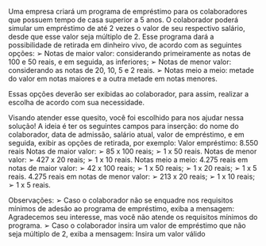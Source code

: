 Uma empresa criará um programa de empréstimo para os colaboradores que possuem tempo
de casa superior a 5 anos. O colaborador poderá simular um empréstimo de até 2 vezes o valor
de seu respectivo salário, desde que esse valor seja múltiplo de 2. Esse programa dará a
possibilidade de retirada em dinheiro vivo, de acordo com as seguintes opções:
➢ Notas de maior valor: considerando primeiramente as notas de 100 e 50 reais, e em
seguida, as inferiores;
➢ Notas de menor valor: considerando as notas de 20, 10, 5 e 2 reais.
➢ Notas meio a meio: metade do valor em notas maiores e a outra metade em notas
menores.

Essas opções deverão ser exibidas ao colaborador, para assim, realizar a escolha de acordo com
sua necessidade.

Visando atender esse quesito, você foi escolhido para nos ajudar nessa solução!
A ideia é ter os seguintes campos para inserção: do nome do colaborador, data de admissão,
salário atual, valor de empréstimo, e em seguida, exibir as opções de retirada, por exemplo:
Valor empréstimo: 8.550 reais
Notas de maior valor:
➢ 85 x 100 reais;
➢ 1 x 50 reais.
Notas de menor valor:
➢ 427 x 20 reais;
➢ 1 x 10 reais.
Notas meio a meio:
4.275 reais em notas de maior valor:
➢ 42 x 100 reais;
➢ 1 x 50 reais;
➢ 1 x 20 reais;
➢ 1 x 5 reais.
4.275 reais em notas de menor valor:
➢ 213 x 20 reais;
➢ 1 x 10 reais;
➢ 1 x 5 reais.

Observações:
➢ Caso o colaborador não se enquadre nos requisitos mínimos de adesão ao programa
de empréstimo, exiba a mensagem: Agradecemos seu interesse, mas você não atende
os requisitos mínimos do programa.
➢ Caso o colaborador insira um valor de empréstimo que não seja múltiplo de 2, exiba a
mensagem: Insira um valor válido
